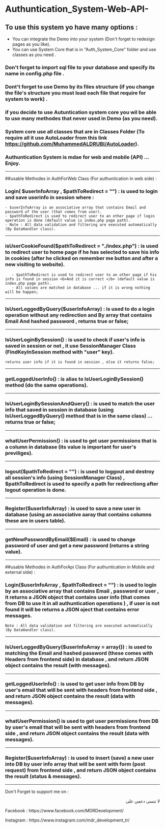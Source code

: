 # Authuntication_System-Web-API-

## To use this system yo have many options : 
- You can integrate the Demo into your system (Don't forget to redesign pages as you like).
- You can use System Core that is in "Auth_System_Core" folder and use classes as you need .

### Don't forget to import sql file to your database and specify its name in config.php file .
### Dont't forget to use Demo by its files structure (if you change the file's structure you must load each file that require for system to work) .
### if you decide to use Autuntication system core you wil be able to use many methodes that never used in Demo (as you need).
### System core use all classes that are in Classes Folder (To require all it use AutoLoader from this link https://github.com/MuhammedALDRUBI/AutoLoader).
### Authuntication System is mdae for web and mobile (API) ... Enjoy.

<hr>



##usable Methodes in AuthForWeb Class (For authuntication in web side) :

### Login( $userInfoArray , $pathToRedirect = "")  : is used to login and save userinfo in session where :
    - $userInfoArray is an associative array that contains Email and password of the user (that comes from user).
    - $pathToRedirect is used to redirect user to an other page if login operation is done (default value is index.php page path).
    - Note : All data validation and filtering are executed automatically (By DataHandler class). 
  <hr>
  
### isUserCookieFound($pathToRedirect = "./index.php") : is used to redirect user to home page if he has selected to save his info in cookies (after he clicked on remember me button and after a new visiting to website).
       - $pathToRedirect is used to redirect user to an other page if his info is found in session <b>And it is correct </b> (default value is index.php page path).
       - All values are matched in database ... if it is wrong nothing will be happen;
       
 <hr>
     
### IsUserLoggedByQuery($userInfoArray) : is used to do a login operation without any redirection and <b>By array that contains Email And hashed password</b> , returns     true or false;
  <hr>
  
### IsUserLoginBySession() : is used to check if user's info is saved in session or not , it use SessionManager Class (FindKeyInSession method with "user" key).
    returns user info if it is found in session , else it returns false;
  <hr>
    
### getLoggedUserInfo() : is alias to IsUserLoginBySession() method (do the same operations).
  <hr>

### IsUserLoginBySessionAndQuery() : is used to match the user info that saved in session in database (using IsUserLoggedByQuery() method that is in the same class) ... returns true or false;

  <hr>
  
### whatUserPermission() : is used to get user permissions that is a column in database (its value is important for user's previliges).
   <hr>
    
### logout($pathToRedirect = "") : is used to loggout and destroy all session's info (using SessionManager Class) , $pathToRedirect is used to specify a path for  redirectiong after logout operation is done.
  <hr>
  
### Register($userInfoArray) : is used to save a new user in database (using an associative aaray that contains columns these are in users table).

<hr>

### getNewPasswordByEmail($Email) : is used to change password of user and get a new password (returns a string value).

<hr>

##usable Methodes in AuthForApi Class (For authuntication in Mobile and external side) :

### Login($userInfoArray ,  $pathToRedirect = "") : is used to login by an associative array that contains Email , password or user , it returns a JSON object that contains user info (that comes from DB to use it in all authuntication operations ) , if user is not found it will be returns a JSON oject that contains error messages.
    Note : All data validation and filtering are executed automatically (By DataHandler class). 

<hr>

### IsUserLoggedByQuery($userInfoArray = array()) : is used to matching the Email and hashed password (these comes with Headers from frontend side) in database , and return JSON object contains the result (with messages).

<hr>

###  getLoggedUserInfo() :  is used to get user info from DB by user's email that will be sent with headers from frontend side , and return JSON object contains the result (data with messages).

<hr>

### whatUserPermission()  is used to get user permissions from DB by user's email that will be sent with headers from frontend side , and return JSON object contains the result (data with messages).

<hr>

### Register($userInfoArray) :  is used to insert (save) a new user into DB by user info array that will be sent with form (post request) from frontend side , and return JSON object contains the result (status & messages).

<hr>


Don't Forget to support me on :
<p dir="rtl" >لا تنسى دعمي على </p>
<p>Facebook : https://www.facebook.com/MDRDevelopment/</p>
<p>Instagram : https://www.instagram.com/mdr_development_tr/</p>
